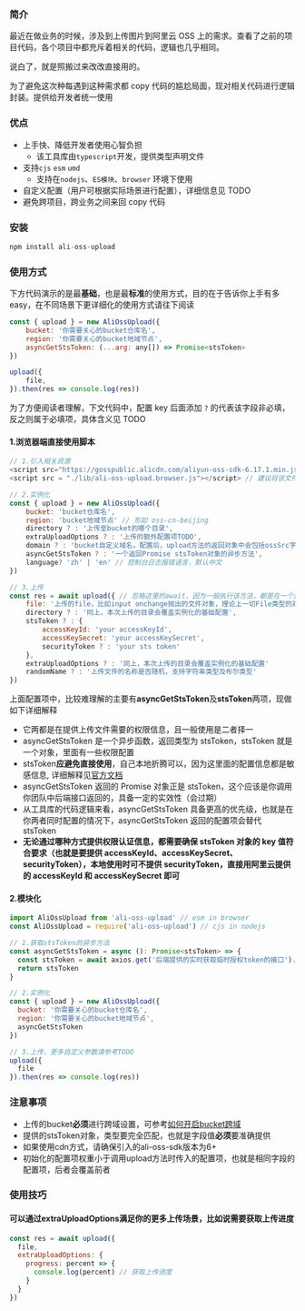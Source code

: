 ### 简介

最近在做业务的时候，涉及到上传图片到阿里云 OSS 上的需求。查看了之前的项目代码，各个项目中都充斥着相关的代码，逻辑也几乎相同。

说白了，就是照搬过来改改直接用的。

为了避免这次种每遇到这种需求都 copy 代码的尴尬局面，现对相关代码进行逻辑封装。提供给开发者统一使用

### 优点

- 上手快、降低开发者使用心智负担
  - 该工具库由`typescript`开发，提供类型声明文件
- 支持`cjs` `esm` `umd`
  - 支持在`nodejs`、`ES模块`、`browser` 环境下使用
- 自定义配置（用户可根据实际场景进行配置），详细信息见 TODO
- 避免跨项目，跨业务之间来回 copy 代码

### 安装

```javascript
npm install ali-oss-upload
```

### 使用方式

下方代码演示的是最**基础**，也是最**标准**的使用方式，目的在于告诉你上手有多 easy，在不同场景下更详细化的使用方式请往下阅读

```javascript
const { upload } = new AliOssUpload({
    bucket: '你需要关心的bucket仓库名',
    region: '你需要关心的bucket地域节点',
    asyncGetStsToken: (...arg: any[]) => Promise<stsToken>
})

upload({
    file,
}).then(res => console.log(res))
```

为了方便阅读者理解，下文代码中，配置 key 后面添加 `?` 的代表该字段非必填，反之则属于必填项，具体含义见 TODO

#### 1.浏览器端直接使用脚本

```javascript
// 1.引入相关资源
<script src="https://gosspublic.alicdn.com/aliyun-oss-sdk-6.17.1.min.js"></script> // ali oss cdn
<script src = "./lib/ali-oss-upload.browser.js"></script> // 建议将该文件本地化， 或者放在自己公司的cdn资源上

// 2.实例化
const { upload } = new AliOssUpload({
    bucket: 'bucket仓库名',
    region: 'bucket地域节点' // 形如 oss-cn-beijing
    directory ? : '上传至bucket的哪个目录',
    extraUploadOptions ? : '上传的额外配置项TODO',
    domain ? : 'bucket自定义域名，配置后，upload方法的返回对象中会包括ossSrc字段，也就是上传文件的真实地址'
    asyncGetStsToken ? : '一个返回Promise stsToken对象的异步方法',
  	language? 'zh' | 'en' // 控制台日志报错语言，默认中文
})

// 3.上传
const res = await upload({ // 忽略这里的await，因为一般执行该方法，都是在一个异步函数中
    file: '上传的file，比如input onchange抛出的文件对象，理论上一切File类型的对象都行',
    directory ? : '同上，本次上传的目录会覆盖实例化的基础配置',
    stsToken ? : {
        accessKeyId: 'your accessKeyId',
        accessKeySecret: 'your accessKeySecret',
        securityToken ? : 'your sts token'
    },
    extraUploadOptions ? : '同上，本次上传的目录会覆盖实例化的基础配置'
    randomName ? : '上传文件的名称是否随机，支持字符串类型及布尔类型'
})
```

上面配置项中，比较难理解的主要有**asyncGetStsToken**及**stsToken**两项，现做如下详细解释

- 它两都是在提供上传文件需要的权限信息，且一般使用是二者择一
- asyncGetStsToken 是一个异步函数，返回类型为 stsToken，stsToken 就是一个对象，里面有一些权限配置
- stsToken**应避免直接使用**，自己本地折腾可以，因为这里面的配置信息都是敏感信息, 详细解释见[官方文档](https://github.com/ali-sdk/ali-oss#sts-setup)
- asyncGetStsToken 返回的 Promise 对象正是 stsToken，这个应该是你调用你团队中后端接口返回的，具备一定的实效性（会过期）
- 从工具库的代码逻辑来看，asyncGetStsToken 具备更高的优先级，也就是在你两者同时配置的情况下，asyncGetStsToken 返回的配置项会替代 stsToken
- **无论通过哪种方式提供权限认证信息，都需要确保 stsToken 对象的 key 值符合要求（也就是要提供 accessKeyId、accessKeySecret、securityToken），本地使用时可不提供 securityToken，直接用阿里云提供的 accessKeyId 和 accessKeySecret 即可**

#### 2.模块化

```javascript
import AliOssUpload from 'ali-oss-upload' // esm in browser
const AliOssUpload = require('ali-oss-upload') // cjs in nodejs

// 1.获取stsToken的异步方法
const asyncGetStsToken = async (): Promise<stsToken> => {
  const stsToken = await axios.get('后端提供的实时获取临时授权token的接口').data
  return stsToken
}

// 2.实例化
const { upload } = new AliOssUpload({
  bucket: '你需要关心的bucket仓库名',
  region: '你需要关心的bucket地域节点',
  asyncGetStsToken
})

// 3.上传，更多自定义参数请参考TODO
upload({
  file
}).then(res => console.log(res))
```

### 注意事项

- 上传的bucket**必须**进行跨域设置，可参考[如何开启bucket跨域](https://github.com/ali-sdk/ali-oss#bucket-setup)
- 提供的stsToken对象，类型要完全匹配，也就是字段值**必须**要准确提供
- 如果使用cdn方式，请确保引入的ali-oss-sdk版本为6+
- 初始化的配置项权重小于调用upload方法时传入的配置项，也就是相同字段的配置项，后者会覆盖前者

### 使用技巧

#### 可以通过extraUploadOptions满足你的更多上传场景，比如说需要获取上传进度

```javascript
const res = await upload({
  file,
  extraUploadOptions: {
    progress: percent => {
      console.log(percent) // 获取上传进度
    }
  }
})
```

